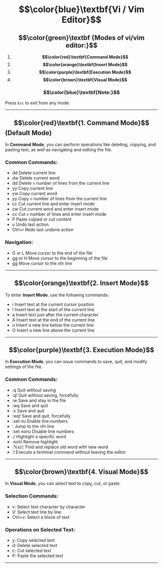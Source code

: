 # $$\color{blue}\textbf{Vi / Vim Editor}$$

## $$\color{green}\textbf {Modes of vi/vim editor:}$$
1. **$$\color{red}\textbf{Command Mode}$$**
2. **$$\color{orange}\textbf{Insert Mode}$$**
3. **$$\color{purple}\textbf{Execution Mode}$$**
4. **$$\color{brown}\textbf{Visual Mode}$$**

### $$\color{blue}\textbf{Note:}$$
Press `Esc` to exit from any mode.

---

## $$\color{red}\textbf{1. Command Mode}$$ (Default Mode)
In **Command Mode**, you can perform operations like deleting, copying, and pasting text, as well as navigating and editing the file. 

### Common Commands:
- dd  Delete current line
- dw  Delete current word
- <n>dd  Delete `n` number of lines from the current line
- yy  Copy current line
- yw  Copy current word
- <n>yy  Copy `n` number of lines from the current line
- cc  Cut current line and enter insert mode
- cw  Cut current word and enter insert mode
- <n>cc  Cut `n` number of lines and enter insert mode
- P  Paste copied or cut content
- u  Undo last action
- Ctrl+r  Redo last undone action

### Navigation:
- G or L  Move cursor to the end of the file
- gg or H  Move cursor to the beginning of the file
- <n>gg  Move cursor to the `n`th line
  

---

## $$\color{orange}\textbf{2. Insert Mode}$$

To enter **Insert Mode**, use the following commands:

- i  Insert text at the current cursor position
- I  Insert text at the start of the current line
- a  Insert text just after the current character
- A  Insert text at the end of the current line
- o  Insert a new line below the current line
- O  Insert a new line above the current line

---

## $$\color{purple}\textbf{3. Execution Mode}$$

In **Execution Mode**, you can issue commands to save, quit, and modify settings of the file.

### Common Commands:
- :q  Quit without saving
- :q!  Quit without saving, forcefully
- :w  Save and stay in the file
- :wq  Save and quit
- :x  Save and quit
- :wq!  Save and quit, forcefully
- :set nu  Enable line numbers
- :<n>  Jump to the `n`th line
- :set nonu  Disable line numbers
- :/<word>  Highlight a specific word
- :nohl  Remove highlight
- :%s/<old word>/<new word>: Find and replace old word with new word
- :!<command>  Execute a terminal command without leaving the editor

---

## $$\color{brown}\textbf{4. Visual Mode}$$

In **Visual Mode**, you can select text to copy, cut, or paste.

### Selection Commands:
- v: Select text character by character
- V: Select text line by line
- Ctrl+v: Select a block of text

### Operations on Selected Text:
- y: Copy selected text
- d: Delete selected text
- c: Cut selected text
- P: Paste the selected text

---
